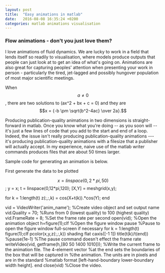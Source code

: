 ```yaml
---
layout: post
title:  "Easy animations in matlab"
date:   2016-08-08 16:35:24 +0200
categories: matlab animations visualisation
---
```

<script type="text/javascript" async
  src="https://cdn.mathjax.org/mathjax/latest/MathJax.js?config=TeX-MML-AM_CHTML">
</script>

### Flow animations - don't you just love them?
I love animations of fluid dynamics.  We are lucky to work in a field that
lends itself so readily to visualisation, where models produce outputs that
people can just look at to get an idea of what's going on. Animations are
also great for capturing peoples' attention when presenting your work
in person - particularly the tired, jet-lagged
and possibly hungover population of most major scientific meetings.

When $$a \ne 0$$, there are two solutions to \(ax^2 + bx + c = 0\) and they are
$$x = {-b \pm \sqrt{b^2-4ac} \over 2a}.$$

Producing publication-quality animations in two dimensions is straight-forward
in matlab.  Once you know what you're doing -- as you soon will -- it's just
a few lines of code that you add to the start and end of a loop.  Indeed, the
issue isn't really producing publication-quality animations --- it's producing
publication-quality animations with a filesize that a publisher will actually
accept.  In my experience, naive use of the matlab writer commands produces
files that are about 50 times larger.

Sample code for generating an animation is below.

First generate the data to be plotted

$$x = linspace(0,2*pi,50)$$;
y = x;
t = linspace(0,12*pi,120);
[X,Y] = meshgrid(x,y);

for k = 1:length(t)
    z(:,:,k) = cos(X+t(k)).*cos(Y);
end

vid = VideoWriter('anim_name'); %Create video object and set output name
vid.Quality = 70; %Runs from 0 (lowest quality) to 100 (highest quality)
vid.FrameRate = 8; %Set the frame rate per second
open(vid); %Open the animation object
h=figure(1);clf %Open the figure window
pause %Pause to open the figure window full-screen if necessary
for k = 1:length(t)
    figure(1);clf
    pcolor(x,y,z(:,:,k))
    shading flat
    caxis([-1 1])
    title(t(k)/t(end))
    %pause(1e-1) %The pause command doesn't effect the frame rate
    writeVideo(vid, getframe(h,[80 50 1400 1010]));
    %Write the current frame to the animation file.  The 4-element vector
    %at the end sets the boundaries of the box that will be captured in
    %the animation.  The units are in pixels and are in the standard
    %matlab format [left-hand-boundary lower-boundary width height].
end
close(vid) %Close the video.
